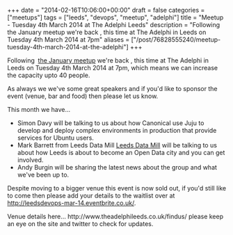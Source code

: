 +++
date = "2014-02-16T10:06:00+00:00"
draft = false
categories = ["meetups"]
tags = ["leeds", "devops", "meetup", "adelphi"]
title = "Meetup - Tuesday 4th March 2014 at The Adelphi Leeds"
description = "Following the January meetup we're back , this time at The Adelphi in Leeds on Tuesday 4th March 2014 at 7pm"
aliases = ["/post/76828555240/meetup-tuesday-4th-march-2014-at-the-adelphi"]
+++
<p>Following&nbsp; <a href="http://www.leedsdevops.org.uk/post/73714831472/notes-from-meet-up-14-01-14">the January meetup</a> we're back , this time at The Adelphi in Leeds on Tuesday 4th March 2014 at 7pm, which means we can increase the capacity upto 40 people.<!-- more --></p>
<p>As always we we've some great speakers and if you'd like to sponsor the event (venue, bar and food) then please let us know.</p>
<p>This month we have...</p>
<ul>
<li>Simon Davy will be talking to us about how Canonical use Juju to develop and deploy complex environments in production that provide services for Ubuntu users.</li>
<li>Mark Barrett from Leeds Data Mill <a href="http://www.leedsdatamill.org/">Leeds Data Mill</a>&nbsp;will be talking to us about how Leeds is about to become an Open Data city and you can get involved.</li>
<li>Andy Burgin will be sharing the latest news about the group and what we've been up to.</li>
</ul>
<p>Despite moving to a bigger venue this event is now sold out, if you'd still like to come then please add your&nbsp;details to the waitlist over at <a href="http://leedsdevops-mar-14.eventbrite.co.uk/">http://leedsdevops-mar-14.eventbrite.co.uk/</a>.</p>
<p>Venue details here&hellip; http://www.theadelphileeds.co.uk/findus/ please keep an eye on the site and twitter to check for updates.</p>